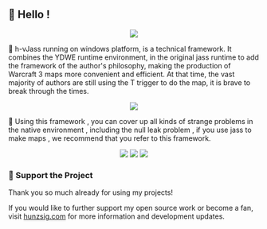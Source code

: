 ## 👋 Hello !

<!-- https://github.com/DenverCoder1/readme-typing-svg -->
<p align="center">
<img src="https://readme-typing-svg.demolab.com?font=Orbitron&size=25&pause=1000&center=true&vCenter=true&random=false&width=600&lines=Welcome+to+the+h-vJass+framework!;Construct+powerful+jass+warcraft3+maps!" />
</p>

🚀 h-vJass running on windows platform, is a technical framework. It combines the YDWE runtime environment, in the original
jass runtime to add the
framework of the author's philosophy, making the production of Warcraft 3 maps more convenient and efficient. At that
time, the vast majority of authors are still using the T trigger to do the map, it is brave to break through the times.

<p align="center">
<!-- https://github.com/tandpfun/skill-icons -->
<img align="center" src="https://skillicons.dev/icons?i=git,github,windows,vscode,md&theme=light" />
</p>

🌈 Using this framework , you can cover up all kinds of strange problems in the native environment , including the null
leak problem , if you use jass to make maps , we recommend that you refer to this framework.

<!-- https://github.com/badges/shields -->
<p align="center">
<a href="https://github.com/h-vjass"><img src="https://img.shields.io/badge/GitHub-hvJass-blue?logo=github" /></a>
<img src="https://img.shields.io/badge/Q群-818513385-orange?logo=tencentqq" />
<img src="https://img.shields.io/badge/QQ-854588403-green?logo=tencentqq" />
</p>

### 💖 Support the Project

Thank you so much already for using my projects! 

If you would like to further support my open source work or become a fan, visit <a href='https://www.hunzsig.com' target='_blank'>hunzsig.com</a> for more information and development updates.
